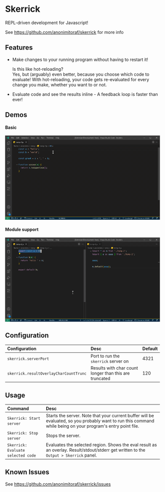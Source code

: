 # Skerrick

REPL-driven development for Javascript!

See https://github.com/anonimitoraf/skerrick for more info

## Features

* Make changes to your running program without having to restart it!  

  Is this like hot-reloading?  
  Yes, but (arguably) even better, because you choose which code to evaluate! With hot-reloading, your code gets re-evaluated for every change you make, whether you want to or not.
* Evaluate code and see the results inline - A feedback loop is faster than ever!

## Demos

#### Basic
![Basic usage](/demos/vscode/basic.gif)

#### Module support
![Module support](/demos/vscode/modules.gif)

## Configuration
| Configuration | Desc | Default |
|:--|:--|:--|
| `skerrick.serverPort` | Port to run the `skerrick` server on | 4321 |
| `skerrick.resultOverlayCharCountTrunc` | Results with char count longer than this are truncated | 120 |

## Usage
| Command | Desc |
|:--|:--|
| `Skerrick: Start server` | Starts the server. Note that your current buffer will be evaluated, so you probably want to run this command while being on your program's entry point file. |
| `Skerrick: Stop server` | Stops the server. |
| `Skerrick: Evaluate selected code` | Evaluates the selected region. Shows the eval result as an overlay. Result/stdout/stderr get written to the `Output > Skerrick` panel. |

## Known Issues

See https://github.com/anonimitoraf/skerrick/issues
